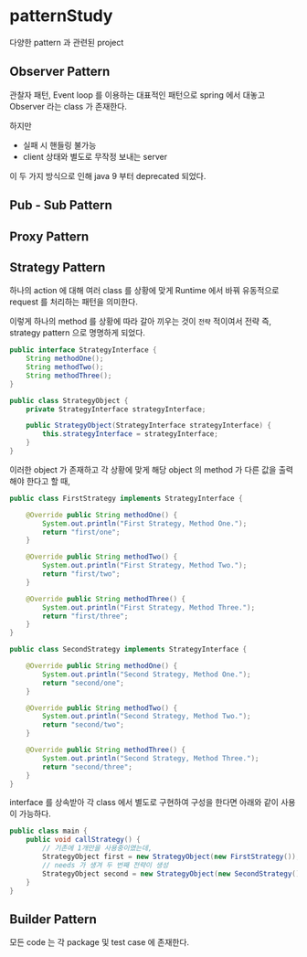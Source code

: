 # patternStudy
다양한 pattern 과 관련된 project


## Observer Pattern

관찰자 패턴, Event loop 를 이용하는 대표적인 패턴으로 spring 에서 대놓고 Observer 라는 class 가 존재한다.

하지만

- 실패 시 핸들링 불가능
- client 상태와 별도로 무작정 보내는 server

이 두 가지 방식으로 인해 java 9 부터 deprecated 되었다.

## Pub - Sub Pattern


## Proxy Pattern


## Strategy Pattern

하나의 action 에 대해 여러 class 를 상황에 맞게 Runtime 에서 바꿔 유동적으로 request 를 처리하는 패턴을 의미한다.

이렇게 하나의 method 를 상황에 따라 갈아 끼우는 것이 `전략` 적이여서 전략 즉, strategy pattern 으로 명명하게 되었다.

```java
public interface StrategyInterface {
	String methodOne();
	String methodTwo();
	String methodThree();
}

public class StrategyObject {
	private StrategyInterface strategyInterface;

	public StrategyObject(StrategyInterface strategyInterface) {
		this.strategyInterface = strategyInterface;
	}
}

```
이러한 object 가 존재하고 각 상황에 맞게 해당 object 의 method 가 다른 값을 출력해야 한다고 할 때,
```java
public class FirstStrategy implements StrategyInterface {

	@Override public String methodOne() {
		System.out.println("First Strategy, Method One.");
		return "first/one";
	}

	@Override public String methodTwo() {
		System.out.println("First Strategy, Method Two.");
		return "first/two";
	}

	@Override public String methodThree() {
		System.out.println("First Strategy, Method Three.");
		return "first/three";
	}
}

public class SecondStrategy implements StrategyInterface {

	@Override public String methodOne() {
		System.out.println("Second Strategy, Method One.");
		return "second/one";
	}

	@Override public String methodTwo() {
		System.out.println("Second Strategy, Method Two.");
		return "second/two";
	}

	@Override public String methodThree() {
		System.out.println("Second Strategy, Method Three.");
		return "second/three";
	}
}
```

interface 를 상속받아 각 class 에서 별도로 구현하여 구성을 한다면 아래와 같이 사용이 가능하다. 

```java
public class main {
	public void callStrategy() {
		// 기존에 1개만을 사용중이였는데,
		StrategyObject first = new StrategyObject(new FirstStrategy());
		// needs 가 생겨 두 번째 전략이 생성
		StrategyObject second = new StrategyObject(new SecondStrategy());
    }
}
```

## Builder Pattern

모든 code 는 각 package 및 test case 에 존재한다.